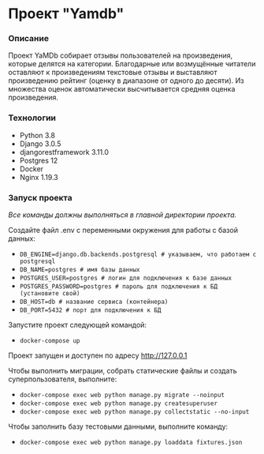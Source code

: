 # Проект "Yamdb"
### Описание
Проект YaMDb собирает отзывы пользователей на произведения, которые делятся на категории.
Благодарные или возмущённые читатели оставляют к произведениям текстовые отзывы и выставляют произведению рейтинг (оценку в диапазоне от одного до десяти). 
Из множества оценок автоматически высчитывается средняя оценка произведения.

### Технологии
- Python 3.8
- Django 3.0.5
- djangorestframework 3.11.0
- Postgres 12
- Docker 
- Nginx 1.19.3

### Запуск проекта
_Все команды должны выполняться в главной директории проекта._

Создайте файл .env с переменными окружения для работы с базой данных:
 -  ```DB_ENGINE=django.db.backends.postgresql # указываем, что работаем с postgresql```
 -  ```DB_NAME=postgres # имя базы данных```
 -  ```POSTGRES_USER=postgres # логин для подключения к базе данных``` 
 -   ```POSTGRES_PASSWORD=postgres # пароль для подключения к БД (установите свой)```  
 -  ```DB_HOST=db # название сервиса (контейнера)```
 -   ```DB_PORT=5432 # порт для подключения к БД ```

Запустите проект следующей командой:
- ```docker-compose up ```

Проект запущен и доступен по адресу http://127.0.0.1

Чтобы выполнить миграции, собрать статические файлы и создать суперпользователя, выполните:
- ```docker-compose exec web python manage.py migrate --noinput```
- ```docker-compose exec web python manage.py createsuperuser```
- ```docker-compose exec web python manage.py collectstatic --no-input```

Чтобы заполнить базу тестовыми данными, выполните команду:
- ```docker-compose exec web python manage.py loaddata fixtures.json```
